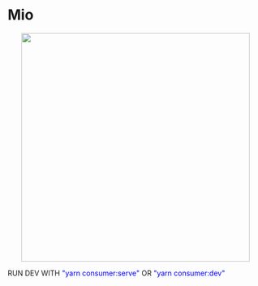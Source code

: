 # Mio

<p style="text-align: center;"><img src="https://dev-shop.itaphoa.com/assets/logo.png" width="450"></p>

<p>
  RUN DEV WITH <span style="color:#0000ff">"yarn consumer:serve"</span> OR <span style="color:#0000ff">"yarn consumer:dev"</span>
</p>
